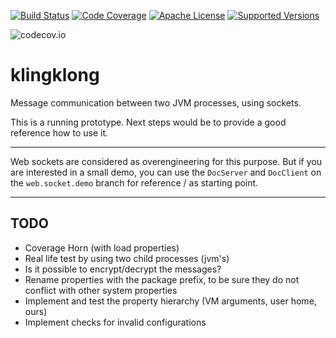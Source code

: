 [![Build Status](https://travis-ci.org/ohumbel/klingklong.svg)](https://travis-ci.org/ohumbel/klingklong)
[![Code Coverage](https://img.shields.io/codecov/c/github/ohumbel/klingklong/master.svg)](https://codecov.io/github/ohumbel/klingklong?branch=master)
[![Apache License](https://img.shields.io/badge/license-Apache%202.0-orange.svg)](https://github.com/ohumbel/klingklong/blob/master/LICENSE)
[![Supported Versions](https://img.shields.io/badge/Java-8%2C%2011-blue.svg)](https://travis-ci.org/ohumbel/klingklong)

![codecov.io](https://codecov.io/github/ohumbel/klingklong/branch.svg?branch=master)



# klingklong
Message communication between two JVM processes, using sockets.

This is a running prototype.
Next steps would be to provide a good reference how to use it.


----

Web sockets are considered as overengineering for this purpose. But if you are interested in a small demo, you can use the `DocServer` and `DocClient` on the `web.socket.demo` branch for reference / as starting point.


----

## TODO
 - Coverage Horn (with load properties)
 - Real life test by using two child processes (jvm's)
 - Is it possible to encrypt/decrypt the messages?
 - Rename properties with the package prefix, to be sure they do not conflict with other system properties
 - Implement and test the property hierarchy (VM arguments, user home, ours)
 - Implement checks for invalid configurations
 